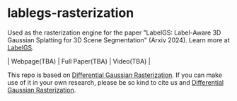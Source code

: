 # lablegs-rasterization

Used as the rasterization engine for the paper "LabelGS: Label-Aware 3D Gaussian Splatting for 3D Scene Segmentation" (Arxiv 2024). 
Learn more at [LabelGS](https://github.com/garrisonz/LabelGS).

| Webpage(TBA) | Full Paper(TBA) | Video(TBA) |

This repo is based on [Differential Gaussian Rasterization](https://github.com/graphdeco-inria/diff-gaussian-rasterization). If you can make use of it in your own research, please be so kind to cite us and [Differential Gaussian Rasterization](https://github.com/graphdeco-inria/diff-gaussian-rasterization).


